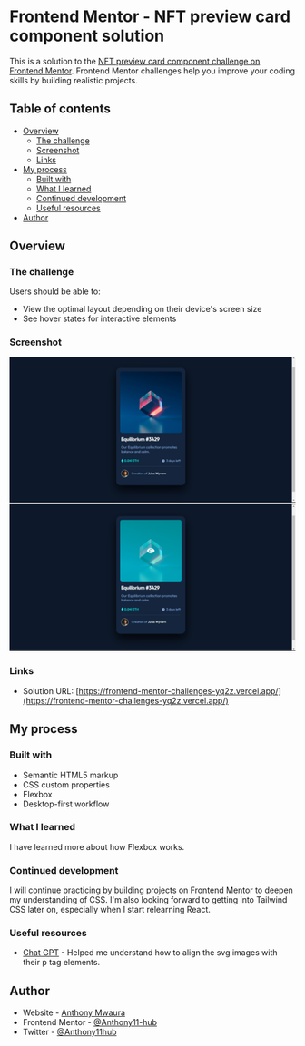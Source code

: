 # Frontend Mentor - NFT preview card component solution

This is a solution to the [NFT preview card component challenge on Frontend Mentor](https://www.frontendmentor.io/challenges/nft-preview-card-component-SbdUL_w0U). Frontend Mentor challenges help you improve your coding skills by building realistic projects.

## Table of contents

- [Overview](#overview)
  - [The challenge](#the-challenge)
  - [Screenshot](#screenshot)
  - [Links](#links)
- [My process](#my-process)
  - [Built with](#built-with)
  - [What I learned](#what-i-learned)
  - [Continued development](#continued-development)
  - [Useful resources](#useful-resources)
- [Author](#author)

## Overview

### The challenge

Users should be able to:

- View the optimal layout depending on their device's screen size
- See hover states for interactive elements

### Screenshot

![](Screenshot-1.png)
![](Screenshot-2.png)

### Links

- Solution URL: [https://frontend-mentor-challenges-yq2z.vercel.app/](https://frontend-mentor-challenges-yq2z.vercel.app/)

## My process

### Built with

- Semantic HTML5 markup
- CSS custom properties
- Flexbox
- Desktop-first workflow

### What I learned

I have learned more about how Flexbox works.

### Continued development

I will continue practicing by building projects on Frontend Mentor to deepen my understanding of CSS. I'm also looking forward to getting into Tailwind CSS later on, especially when I start relearning React.

### Useful resources

- [Chat GPT](https://chat.openai.com/) - Helped me understand how to align the svg images with their p tag elements.

## Author

- Website - [Anthony Mwaura](https://github.com/Anthony11-hub)
- Frontend Mentor - [@Anthony11-hub](https://www.frontendmentor.io/profile/Anthony11-hub)
- Twitter - [@Anthony11hub](https://www.twitter.com/Anthony11hub)
